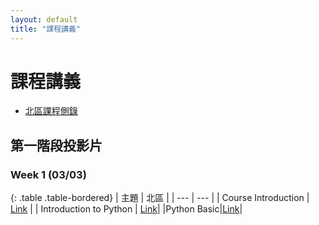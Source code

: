 ```yaml
---
layout: default
title: "課程講義"
---
```

# 課程講義

- [北區課程側錄](https://www.youtube.com/playlist?list=PLp5kjMAmhp-8PCN9Aqh1HQN_FNcd3NYl9)

## 第一階段投影片

### Week 1 (03/03)

{: .table .table-bordered}
| 主題 | 北區 |
| --- | --- |
| Course Introduction | [Link](https://drive.google.com/file/d/1k6zhqxDlFkgUwoOFHGzRpfJ7XOo1In4c/view?usp=sharing) |
| Introduction to Python | [Link](https://www.canva.com/design/DAF-R9rylBE/GF-g89Pxi2rMljVcUbcH9g/view?utm_content=DAF-R9rylBE&utm_campaign=designshare&utm_medium=link&utm_source=editor)|
|Python Basic|[Link](https://hackmd.io/@VLvbo_-_QjqwJnUcuKdxSQ/S1h5tfc3T#/)|
